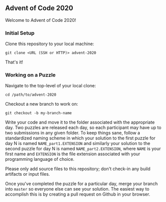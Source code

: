 ## Advent of Code 2020

Welcome to Advent of Code 2020!

### Initial Setup

Clone this repository to your local machine:

```
git clone <URL (SSH or HTTP)> advent-2020
```

That's it!

### Working on a Puzzle

Navigate to the top-level of your local clone:

```
cd /path/to/advent-2020
```

Checkout a new branch to work on:

```
git checkout -b my-branch-name
```

Write your code and move it to the folder associated with the appropriate day. Two puzzles are released each day, so each participant may have up to two submissions in any given folder. To keep things sane, follow a standardized naming scheme in which your solution to the first puzzle for day N is named `NAME_part1.EXTENSION` and similarly your solution to the second puzzle for day N is named `NAME_part2.EXTENSION`, where `NAME` is your first name and `EXTENSION` is the file extension associated with your programming language of choice.

Please only add source files to this repository; don't check-in any build artifacts or input files.

Once you've completed the puzzle for a particular day, merge your branch into `master` so everyone else can see your solution. The easiest way to accomplish this is by creating a pull request on Github in your browser.